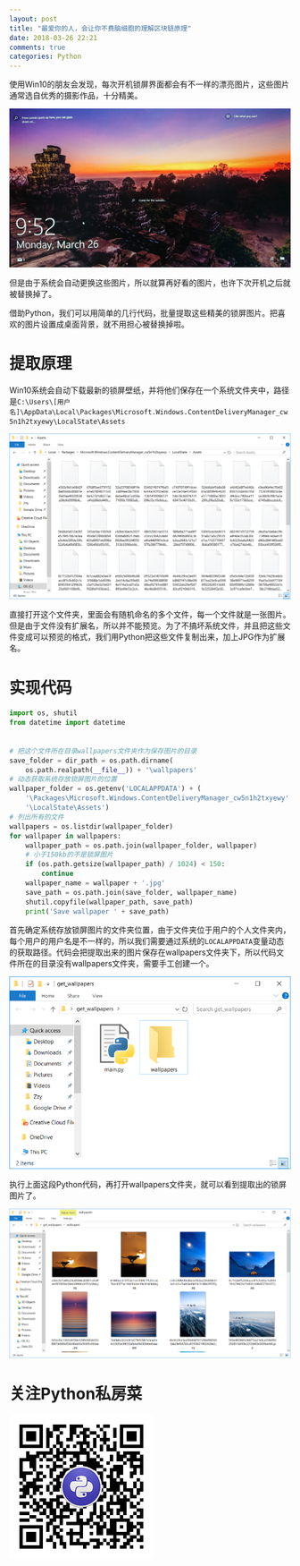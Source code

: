```yaml
---
layout: post
title: "最爱你的人，会让你不费脑细胞的理解区块链原理"
date: 2018-03-26 22:21
comments: true
categories: Python
---
```


使用Win10的朋友会发现，每次开机锁屏界面都会有不一样的漂亮图片，这些图片通常选自优秀的摄影作品，十分精美。

![](/upload/20180326_01.jpg)

但是由于系统会自动更换这些图片，所以就算再好看的图片，也许下次开机之后就被替换掉了。

借助Python，我们可以用简单的几行代码，批量提取这些精美的锁屏图片。把喜欢的图片设置成桌面背景，就不用担心被替换掉啦。

# 提取原理

Win10系统会自动下载最新的锁屏壁纸，并将他们保存在一个系统文件夹中，路径是`C:\Users\[用户名]\AppData\Local\Packages\Microsoft.Windows.ContentDeliveryManager_cw5n1h2txyewy\LocalState\Assets`

![随机命名的锁屏图片](/upload/20180326_02.png)

直接打开这个文件夹，里面会有随机命名的多个文件，每一个文件就是一张图片。但是由于文件没有扩展名，所以并不能预览。为了不搞坏系统文件，并且把这些文件变成可以预览的格式，我们用Python把这些文件复制出来，加上JPG作为扩展名。

# 实现代码

```python
import os, shutil
from datetime import datetime


# 把这个文件所在目录wallpapers文件夹作为保存图片的目录
save_folder = dir_path = os.path.dirname(
	os.path.realpath(__file__)) + '\wallpapers'
# 动态获取系统存放锁屏图片的位置
wallpaper_folder = os.getenv('LOCALAPPDATA') + (
	'\Packages\Microsoft.Windows.ContentDeliveryManager_cw5n1h2txyewy'
	'\LocalState\Assets')
# 列出所有的文件
wallpapers = os.listdir(wallpaper_folder)
for wallpaper in wallpapers:
	wallpaper_path = os.path.join(wallpaper_folder, wallpaper)
	# 小于150kb的不是锁屏图片
	if (os.path.getsize(wallpaper_path) / 1024) < 150:
		continue
	wallpaper_name = wallpaper + '.jpg'
	save_path = os.path.join(save_folder, wallpaper_name)
	shutil.copyfile(wallpaper_path, save_path)
	print('Save wallpaper ' + save_path)
```

首先确定系统存放锁屏图片的文件夹位置，由于文件夹位于用户的个人文件夹内，每个用户的用户名是不一样的，所以我们需要通过系统的`LOCALAPPDATA`变量动态的获取路径。代码会把提取出来的图片保存在wallpapers文件夹下，所以代码文件所在的目录没有wallpapers文件夹，需要手工创建一个。

![在代码文件旁新建一个wallpapers文件夹](/upload/20180326_03.png)

执行上面这段Python代码，再打开wallpapers文件夹，就可以看到提取出的锁屏图片了。

![](/upload/20180326_04.png)

# 关注Python私房菜

![原创Python实战文章](/upload/wechat-qrcode.jpg)
